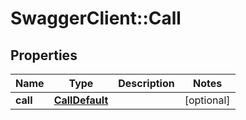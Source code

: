# SwaggerClient::Call

## Properties
Name | Type | Description | Notes
------------ | ------------- | ------------- | -------------
**call** | [**CallDefault**](CallDefault.md) |  | [optional] 


